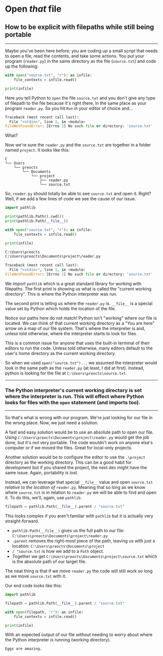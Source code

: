 # Open *that* file
## How to be explicit with filepaths while still being portable

---

Maybe you've been here before; you are coding up a small script that needs to open a file, read the contents, and take some actions.  You put your program (`reader.py`) in the same directory as the file (`source.txt`) and code up the following:

```py
with open("source.txt", "r"): as infile:
    file_contexts = infile.read()

print(infile)
```

Here you tell Python to `open` the file `source.txt` and you don't give any type of filepath to the file because it's right there, in the same place as your program `reader.py`.  So you hit `Run` in your editor of choice and...

```py
Traceback (most recent call last):
  File "<stdin>", line 1, in <module>
FileNotFoundError: [Errno 2] No such file or directory: 'source.txt'
```

What?

Now we're sure the `reader.py` and the `source.txt` are together in a folder named `project`.  It looks like this:

```
C
└── Users
    └── preocts
        └── Documents
            └── project
                ├── reader.py
                └── source.txt
```

So, `reader.py` should totally be able to see `source.txt` and open it. Right? Well, if we add a few lines of code we see the cause of our issue.

```py
import pathlib

print(pathlib.Path().cwd())
print(pathlib.Path(__file__))

with open("source.txt", "r"): as infile:
    file_contexts = infile.read()

print(infile)
```

```py
C:\Users\preocts
C:\Users\preocts\Documents\project\reader.py

Traceback (most recent call last):
  File "<stdin>", line 1, in <module>
FileNotFoundError: [Errno 2] No such file or directory: 'source.txt'
```

We import `pathlib` which is a great standard library for working with filepaths. The first print is showing us what is called the "current working directory".  This is where the Python interpreter was run.

The second print is telling us where the `reader.py` is. `__file__` is a special value set by Python which holds the location of the file.

Notice our paths here do not match! Python isn't "working" where our file is located. We can think of that current working directory as a "You are here" arrow on a map of our file system.  That's where the interpreter is and, unless told otherwise, where the interpreter starts to look for files.

This is a common issue for anyone that uses the built-in terminal of their editors to run the code.  Unless told otherwise, many editors default to the user's home directory as the current working directory.

So when we used `open("source.txt")...` we assumed the interpreter would look in the same path as the `reader.py` (at least, I did at first). Instead, python is looking for the file at `C:\Users\preocts\source.txt`.

---
### The Python interpreter's current working directory is set where the interpreter is run. This will effect where Python looks for files with the `open` statement (and imports too).
---

So that's what is wrong with our program. We're just looking for our file in the wrong place. Now, we just need a solution.

A fast and easy solution would be to use an absolute path to open our file. Using `C:\Users\preocts\Documents\project\reader.py` would get the job done, but it's not very portable. The code wouldn't work on anyone else's computer or if we moved the files. Great for local-only projects.

Another solution would be to configure the editor to use the `.\project` directory as the working directory. This can be a good habit for development but if you shared the project, the next dev might have the same issue. Again, portability is lost.

Instead, we can leverage that special `__file__` value and open `source.txt` *relative to the location of* `reader.py`. Meaning that so long as we know where `source.txt` is in relation to `reader.py` we will be able to find and open it. To do this, we'll, again, use `pathlib`.

```py
filepath = pathlib.Path(__file__).parent / "source.txt"
```

This looks complex if you aren't familiar with `pathlib` but it is actually very straight-forward.

- `pathlib.Path(__file__)` gives us the full path to our file: `C:\Users\preocts\Documents\project\reader.py`
- `.parent` removes the right-most piece of the path, leaving us with just a location: `C:\Users\preocts\Documents\project`
- `/ "source.txt` is how we add to a `Path` object.
- Together we get `C:\Users\preocts\Documents\project\source.txt` which is the absolute path of our target file.

The neat thing is that if we move `reader.py` the code will still work so long as we move `source.txt` with it.

Our end code looks like this:

```py
import pathlib

filepath = pathlib.Path(__file__).parent / "source.txt"

with open(filepath, "r"): as infile:
    file_contexts = infile.read()

print(infile)
```

With an expected output of our file without needing to worry about where the Python interpreter is running (working directory).

```
Eggs are amazing.
```
